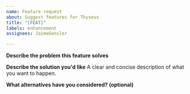 ```yaml
---
name: Feature request
about: Suggest features for Thyseus
title: "[FEAT]"
labels: enhancement
assignees: JaimeGensler

---
```


<!-- Please try to frame feature requests as solutions to problems - e.g. "X isn't possible right now, so I would like feature Y" or "Z is a common pattern, but doesn't have a succinct/clear API. I would like to see Feature W to resolve this" -->

**Describe the problem this feature solves**

**Describe the solution you'd like**
A clear and concise description of what you want to happen.

**What alternatives have you considered? (optional)** 
